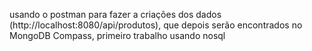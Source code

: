 usando o postman para fazer a criações dos dados (http://localhost:8080/api/produtos), que depois serão encontrados no MongoDB Compass, primeiro trabalho usando nosql 
